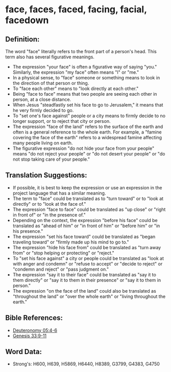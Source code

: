 # face, faces, faced, facing, facial, facedown #

## Definition: ##

The word "face" literally refers to the front part of a person's head. This term also has several figurative meanings.

* The expression "your face" is often a figurative way of saying "you." Similarly, the expression "my face" often means "I" or "me."
* In a physical sense, to "face" someone or something means to look in the direction of that person or thing.
* To "face each other" means to "look directly at each other."
* Being "face to face" means that two people are seeing each other in person, at a close distance.
* When Jesus "steadfastly set his face to go to Jerusalem," it means that he very firmly decided to go.
* To "set one's face against" people or a city means to firmly decide to no longer support, or to reject that city or person.
* The expression "face of the land" refers to the surface of the earth and often is a general reference to the whole earth. For example, a "famine covering the face of the earth" refers to a widespread famine affecting many people living on earth.
* The figurative expression "do not hide your face from your people" means "do not reject your people"  or "do not desert your people" or "do not stop taking care of your people." 

## Translation Suggestions: ##

* If possible, it is best to keep the expression or use an expression in the project language that has a similar meaning. 
* The term to "face" could be translated as to "turn toward" or to "look at directly" or to "look at the face of."
* The expression "face to face" could be translated as "up close" or "right in front of" or "in the presence of."
* Depending on the context, the expression "before his face" could be translated as "ahead of him" or "in front of him" or "before him" or "in his presence."
* The expression "set his face toward" could be translated as "began traveling toward" or "firmly made up his mind to go to."
* The expression "hide his face from" could be translated as "turn away from" or "stop helping or protecting" or "reject." 
* To "set his face against" a city or people could be translated as "look at with anger and condemn" or "refuse to accept" or "decide to reject" or "condemn and reject" or "pass judgment on."
* The expression "say it to their face" could be translated as "say it to them directly" or "say it to them in their presence" or "say it to them in person."
* The expression "on the face of the land" could also be translated as "throughout the land" or "over the whole earth" or "living throughout the earth."

## Bible References: ##

* [Deuteronomy 05:4-6](rc://en/tn/help/deu/05/04)
* [Genesis 33:9-11](rc://en/tn/help/gen/33/09)

## Word Data: ##

* Strong's: H600, H639, H5869, H6440, H8389, G3799, G4383, G4750
